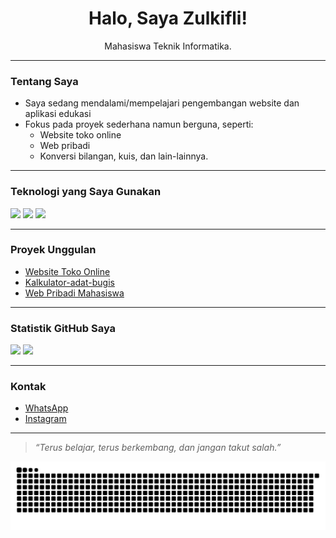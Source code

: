
<h1 align="center">Halo, Saya Zulkifli!</h1>

<p align="center">
  Mahasiswa Teknik Informatika.
</p>

---

### Tentang Saya

- Saya sedang mendalami/mempelajari pengembangan website dan aplikasi edukasi
- Fokus pada proyek sederhana namun berguna, seperti:
  - Website toko online
  - Web pribadi
  - Konversi bilangan, kuis, dan lain-lainnya. 

---

### Teknologi yang Saya Gunakan
<p>
  <img src="https://img.shields.io/badge/HTML-E34F26?style=flat&logo=html5&logoColor=white"/>
  <img src="https://img.shields.io/badge/CSS-1572B6?style=flat&logo=css3&logoColor=white"/>
  <img src="https://img.shields.io/badge/JavaScript-F7DF1E?style=flat&logo=javascript&logoColor=black"/>
</p>

---

### Proyek Unggulan
- [Website Toko Online](https://kymond-web.vercel.app)
- [Kalkulator-adat-bugis](https://kalkulator-adat-bugis.vercel.app)
- [Web Pribadi Mahasiswa](https://webpribadimahasiswa.vercel.app)

---

### Statistik GitHub Saya

<p>
  <img src="https://github-readme-stats.vercel.app/api?username=Zulkifli09791&show_icons=true&theme=radical" width="49%"/>
  <img src="https://github-readme-stats.vercel.app/api/top-langs/?username=Zulkifli09791&layout=compact&theme=radical" width="49%"/>
</p>

---

### Kontak

- [WhatsApp](https://wa.me/628XXXXXXXXXX)
- [Instagram](https://instagram.com/zulkifli_145)


---

> *“Terus belajar, terus berkembang, dan jangan takut salah.”*


![GitHub Snake](https://raw.githubusercontent.com/zulkifli09791/snk/output/github-contribution-grid-snake.svg)

